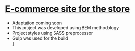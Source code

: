 <h1><a href="https://dimariia.github.io/shopper/">E-commerce site for the store</a></h1>

<ul>
<li>Adaptation coming soon</li>
<li>This project was developed using BEM methodology</li>
<li>Project styles using SASS preprocessor</li>
<li>Gulp was used for the build</li>
]</ul>
